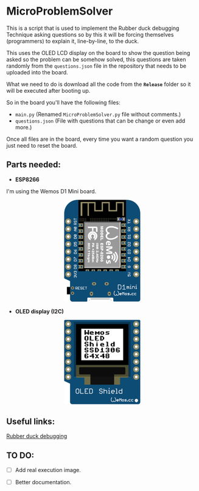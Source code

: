 # MicroProblemSolver
This is a script that is used to implement the Rubber duck debugging Technique asking questions so by this it will be forcing themselves (programmers) to explain it, line-by-line, to the duck.

This uses the OLED LCD display on the board to show the question being asked so the problem can be somehow solved, this questions are taken randomly from the `questions.json` file in the repository that needs to be uploaded into the board.

What we need to do is download all the code from the **`Release`** folder so it will be executed after booting up.

So in the board you'll have the following files:
* `main.py` (Renamed `MicroProblemSolver.py` file without comments.)
* `questions.json` (File with questions that can be change or even add more.)

Once all files are in the board, every time you want a random question you just need to reset the board.

## Parts needed:

  * **ESP8266**

  I'm using the Wemos D1 Mini board.

  <p align="center">
  <img src="./Doc/images/wemos_d1_mini.png" alt="Wemos d1 mini board"  width="200"/>
  </p>

  * **OLED display (I2C)**

  <p align="center">
  <img src="./Doc/images/wemos_mini_oled.png" alt="Wemos D1 Oled Display"  width="200"/>
  </p>


## Useful links:

[Rubber duck debugging](https://en.wikipedia.org/wiki/Rubber_duck_debugging)


## TO DO:

- [ ] Add real execution image.

- [ ] Better documentation.
